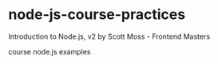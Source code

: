 # node-js-course-practices
Introduction to Node.js, v2 by Scott Moss - Frontend Masters

course node.js examples
